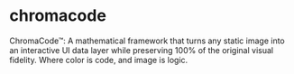# chromacode
ChromaCode™: A mathematical framework that turns any static image into an interactive UI data layer while preserving 100% of the original visual fidelity. Where color is code, and image is logic.
